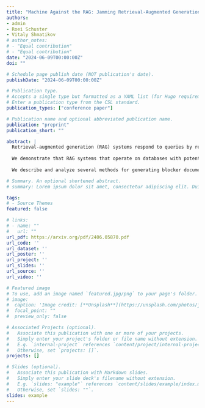 ```yaml
---
title: "Machine Against the RAG: Jamming Retrieval-Augmented Generation with Blocker Documents"
authors:
- admin
- Roei Schuster
- Vitaly Shmatikov
# author_notes:
# - "Equal contribution"
# - "Equal contribution"
date: "2024-06-09T00:00:00Z"
doi: ""

# Schedule page publish date (NOT publication's date).
publishDate: "2024-06-09T00:00:00Z"

# Publication type.
# Accepts a single type but formatted as a YAML list (for Hugo requirements).
# Enter a publication type from the CSL standard.
publication_types: ["conference paper"]

# Publication name and optional abbreviated publication name.
publication: "preprint"
publication_short: ""

abstract: |
  Retrieval-augmented generation (RAG) systems respond to queries by retrieving relevant documents from a knowledge database, then generating an answer by applying an LLM to the retrieved documents.
  
  We demonstrate that RAG systems that operate on databases with potentially untrusted content are vulnerable to a new class of denial-of-service attacks we call jamming.  An adversary can add a single ``blocker'' document to the database that will be retrieved in response to a specific query and, furthermore, result in the RAG system not answering the query - ostensibly because it lacks the information or because the answer is unsafe.
  
  We describe and analyze several methods for generating blocker documents, including a new method based on black-box optimization that does not require the adversary to know the embedding or LLM used by the target RAG system, nor access to an auxiliary LLM to generate blocker documents.\nWe measure the efficacy of the considered methods against several LLMs and embeddings, and demonstrate that the existing safety metrics for LLMs do not capture their vulnerability to jamming.  We then discuss defenses against blocker documents.

# Summary. An optional shortened abstract.
# summary: Lorem ipsum dolor sit amet, consectetur adipiscing elit. Duis posuere tellus ac convallis placerat. Proin tincidunt magna sed ex sollicitudin condimentum.

tags:
# - Source Themes
featured: false

# links:
# - name: ""
#   url: ""
url_pdf: https://arxiv.org/pdf/2406.05870.pdf
url_code: ''
url_dataset: ''
url_poster: ''
url_project: ''
url_slides: ''
url_source: ''
url_video: ''

# Featured image
# To use, add an image named `featured.jpg/png` to your page's folder. 
# image:
#  caption: 'Image credit: [**Unsplash**](https://unsplash.com/photos/jdD8gXaTZsc)'
#  focal_point: ""
#  preview_only: false

# Associated Projects (optional).
#   Associate this publication with one or more of your projects.
#   Simply enter your project's folder or file name without extension.
#   E.g. `internal-project` references `content/project/internal-project/index.md`.
#   Otherwise, set `projects: []`.
projects: []

# Slides (optional).
#   Associate this publication with Markdown slides.
#   Simply enter your slide deck's filename without extension.
#   E.g. `slides: "example"` references `content/slides/example/index.md`.
#   Otherwise, set `slides: ""`.
slides: example
---
```


